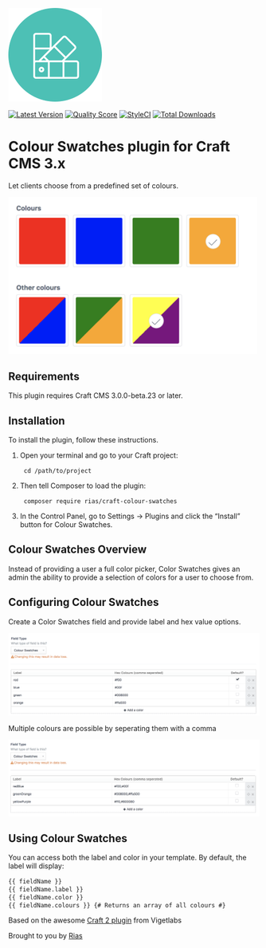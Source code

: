 ![Icon](./src/icon.svg)

[![Latest Version](https://img.shields.io/github/release/rias500/craft-colour-swatches.svg?style=flat-square)](https://github.com/rias500/craft-colour-swatches/releases)
[![Quality Score](https://img.shields.io/scrutinizer/g/rias500/craft-colour-swatches.svg?style=flat-square)](https://scrutinizer-ci.com/g/rias500/craft-colour-swatches)
[![StyleCI](https://styleci.io/repos/117454863/shield)](https://styleci.io/repos/117454863)
[![Total Downloads](https://img.shields.io/packagist/dt/rias/craft-colour-swatches.svg?style=flat-square)](https://packagist.org/packages/rias/craft-colour-swatches)

# Colour Swatches plugin for Craft CMS 3.x

Let clients choose from a predefined set of colours.

<img src="./resources/img/screenshot.png" width="500">

## Requirements

This plugin requires Craft CMS 3.0.0-beta.23 or later.

## Installation

To install the plugin, follow these instructions.

1. Open your terminal and go to your Craft project:

        cd /path/to/project

2. Then tell Composer to load the plugin:

        composer require rias/craft-colour-swatches

3. In the Control Panel, go to Settings → Plugins and click the “Install” button for Colour Swatches.

## Colour Swatches Overview

Instead of providing a user a full color picker, Color Swatches gives an admin the ability to provide a selection of colors for a user to choose from.

## Configuring Colour Swatches

Create a Color Swatches field and provide label and hex value options.

![Screenshot](./resources/img/single.png)

Multiple colours are possible by seperating them with a comma

![Screenshot](./resources/img/multiple.png)

## Using Colour Swatches

You can access both the label and color in your template. By default, the label will display:

```twig
{{ fieldName }}
{{ fieldName.label }}
{{ fieldName.color }}
{{ fieldName.colours }} {# Returns an array of all colours #}
```

Based on the awesome [Craft 2 plugin](https://github.com/vigetlabs/craft-color-swatches) from Vigetlabs

Brought to you by [Rias](https://rias.be)
